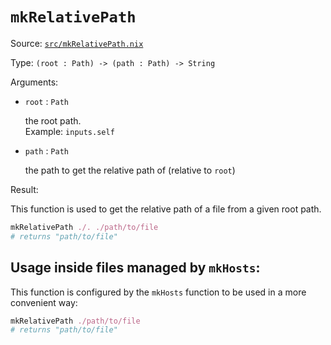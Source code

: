 # `mkRelativePath`

Source: [`src/mkRelativePath.nix`](https://github.com/anders130/modulix/blob/master/src/mkRelativePath.nix)

Type: `(root : Path) -> (path : Path) -> String`

Arguments:

- `root` : `Path`

  the root path.<br>
  Example: `inputs.self`

- `path` : `Path`

  the path to get the relative path of (relative to `root`)

Result:

This function is used to get the relative path of a file from a given root path.

```nix
mkRelativePath ./. ./path/to/file
# returns "path/to/file"
```

## Usage inside files managed by `mkHosts`:

This function is configured by the `mkHosts` function to be used in a more convenient way:

```nix
mkRelativePath ./path/to/file
# returns "path/to/file"
```
